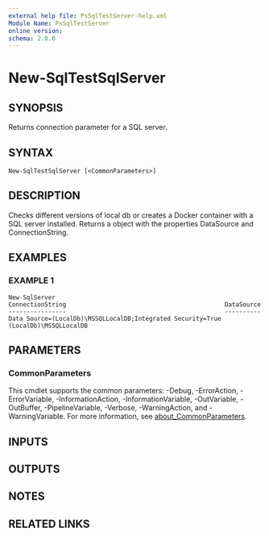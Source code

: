 ```yaml
---
external help file: PsSqlTestServer-help.xml
Module Name: PsSqlTestServer
online version:
schema: 2.0.0
---
```


# New-SqlTestSqlServer

## SYNOPSIS
Returns connection parameter for a SQL server.

## SYNTAX

```
New-SqlTestSqlServer [<CommonParameters>]
```

## DESCRIPTION
Checks different versions of local db or creates a Docker container with a SQL server installed.
Returns a object with the properties DataSource and ConnectionString.

## EXAMPLES

### EXAMPLE 1
```
New-SqlServer
ConnectionString                                            DataSource
----------------                                            ----------
Data Source=(LocalDb)\MSSQLLocalDB;Integrated Security=True (LocalDb)\MSSQLLocalDB
```

## PARAMETERS

### CommonParameters
This cmdlet supports the common parameters: -Debug, -ErrorAction, -ErrorVariable, -InformationAction, -InformationVariable, -OutVariable, -OutBuffer, -PipelineVariable, -Verbose, -WarningAction, and -WarningVariable. For more information, see [about_CommonParameters](http://go.microsoft.com/fwlink/?LinkID=113216).

## INPUTS

## OUTPUTS

## NOTES

## RELATED LINKS
